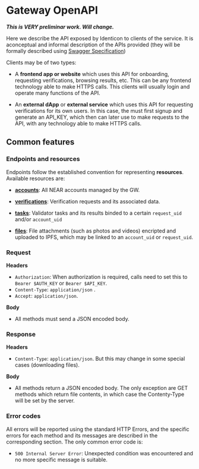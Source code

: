 # Gateway OpenAPI

***This is VERY preliminar work. Will change.*** 

Here we describe the API exposed by Identicon to clients of the service. It is aconceptual and informal description of the APIs provided (they will be formally described using [Swagger Specification](https://swagger.io/specification/))

Clients may be of two types:

- A **frontend app or website** which uses this API for onboarding, requesting verifications, browsing results, etc. This can be any frontend technology able to make HTTPS calls. This clients will usually login and operate many functions of the API.

- An **external dApp** or **external service** which uses this API for requesting verifications for its own users. In this case, the must first signup and generate an API_KEY, which then can later use to make requests to the API, with any technology able to make HTTPS calls.

## Common features ##

### Endpoints and resources

Endpoints follow the established convention for representing **resources**. Available resources are:

- **[accounts](./accounts-api.md)**: All NEAR accounts managed by the GW.

- **[verifications](./verifications-api.md)**: Verification requests and its associated data.

- **[tasks]()**: Validator tasks and its results binded to a certain `request_uid` and/or `account_uid`

- **[files]()**: File attachments (such as photos and videos) encripted and uploaded to IPFS, which may be linked to an `account_uid` or `request_uid`.

### Request

**Headers**
- `Authorization`: When authorization is required,  calls need to set this to `Bearer $AUTH_KEY` or `Bearer $API_KEY`.
- `Content-Type`: `application/json` .
- `Accept`: `application/json`.

**Body**
- All methods must send a JSON encoded body.

### Response

**Headers**
- `Content-Type`: `application/json`. But this may change in some special cases (downloading files).

**Body**
- All methods return a JSON encoded body. The only exception are GET methods which return file contents, in which case the Contenty-Type will be set by the server.

### Error codes

All errors will be reported using the standard HTTP Errors, and the specific errors for each method and its messages are described in the corresponding section. The only common error code is:
- `500 Internal Server Error`: Unexpected condition was encountered and no more specific message is suitable.
